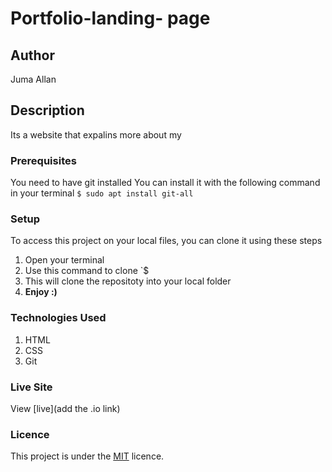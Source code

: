 # Portfolio-landing- page
## Author
Juma Allan
## Description
Its a website that expalins more about my 
### Prerequisites
You need to have git installed
You can install it with the following command in your terminal
`$ sudo apt install git-all`
### Setup
To access this project on your local files, you can clone it using these steps
1. Open your terminal
1. Use this command to clone `$
1. This will clone the repositoty into your local folder
1. __Enjoy :)__
### Technologies Used
1. HTML
1. CSS
1. Git
### Live Site
View [live](add the .io link)
### Licence
This project is under the  [MIT](LICENSE) licence.
